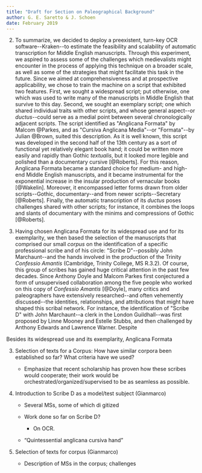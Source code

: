 ```yaml
---
title: "Draft for Section on Paleographical Background"
author: G. E. Saretto & J. Schoen
date: February 2019
---
```


2. To summarize, we decided to deploy a preexistent, turn-key OCR software--Kraken--to estimate the feasibility and scalability of automatic transcription for Middle English manuscripts. Through this experiment, we aspired to assess some of the challenges which medievalists might encounter in the process of applying this technique on a broader scale, as well as some of the strategies that might facilitate this task in the future. Since we aimed at comprehensiveness and at prospective applicability, we chose to train the machine on a script that exhibited two features. First, we sought a widespread script; put otherwise, one which was used to write many of the manuscripts in Middle English that survive to this day. Second, we sought an exemplary script; one which shared individual traits with other scripts, and whose general aspect--or _ductus_--could serve as a medial point between several chronologically adjacent scripts. The script identified as "Anglicana Formata" by Malcom @Parkes, and as "Cursiva Anglicana Media"--or "Formata"--by Julian @Brown, suited this description. As it is well known, this script was developed in the second half of the 13th century as a sort of functional yet relatively elegant book hand; it could be written more easily and rapidly than Gothic _textualis_, but it looked more legible and polished than a documentary cursive [@Roberts]. For this reason, Anglicana Formata became a standard choice for medium- and high-end Middle English manuscripts, and it became instrumental for the exponential increase in the insular production of vernacular books [@Wakelin]. Moreover, it encompassed letter forms drawn from older scripts--Gothic, documentary--and from newer scripts--Secretary [@Roberts]. Finally, the automatic transcription of its _ductus_ poses challenges shared with other scripts; for instance, it combines the loops and slants of documentary with the minims and compressions of Gothic [@Roberts].

3. Having chosen Anglicana Formata for its widespread use and for its exemplarity, we then based the selection of the manuscripts that comprised our small _corpus_ on the identification of a specific professional scribe and of his circle: "Scribe D"--possibly John Marchaunt--and the hands involved in the production of the Trinity _Confessio Amantis_ (Cambridge, Trinity College, MS R.3.2). Of course, this group of scribes has gained huge critical attention in the past few decades. Since Anthony Doyle and Malcom Parkes first conjectured a form of unsupervised collaboration among the five people who worked on this copy of _Confessio Amantis_ [@Doyle], many critics and paleographers have extensively researched--and often vehemently discussed--the identities, relationships, and attributions that might have shaped this scribal network. For instance, the identification of "Scribe D" with John Marchaunt--a clerk in the London Guildhall--was first proposed by Linne Mooney and Estelle Stubbs, and then challenged by Anthony Edwards and Lawrence Warner. Despite   

  Besides its widespread use and its exemplarity, Anglicana Formata

3. Selection of texts for a Corpus: How have similar corpora been established so far? What criteria have we used?

    - Emphasize that recent scholarship has proven how these scribes would cooperate; their work would be orchestrated/organized/supervised to be as seamless as possible.



2. Introduction to Scribe D as a model/test subject (Gianmarco)

    - Several MSs, some of which di gitized

    - Work done so far on Scribe D?

        - On OCR.

    - “Quintessential anglicana cursiva hand”

3. Selection of texts for corpus (Gianmarco)

    - Description of MSs in the corpus; challenges
